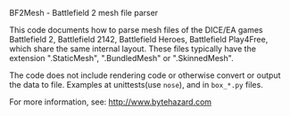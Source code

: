 BF2Mesh - Battlefield 2 mesh file parser

This code documents how to parse mesh files of the DICE/EA games Battlefield 2,
Battlefield 2142, Battlefield Heroes, Battlefield Play4Free, which share the
same internal layout. These files typically have the extension ".StaticMesh",
".BundledMesh" or ".SkinnedMesh".

The code does not include rendering code or otherwise convert or output the data
to file.
Examples at unittests(use ``nose``), and in ``box_*.py`` files.

For more information, see: http://www.bytehazard.com